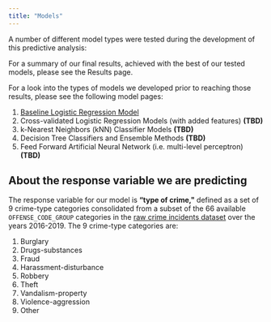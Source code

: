 ```yaml
---
title: "Models"
---
```


A number of different model types were tested during the development of this predictive analysis:

For a summary of our final results, achieved with the best of our tested models, please see the Results page.

For a look into the types of models we developed prior to reaching those results, please see the following model pages:

1. [Baseline Logistic Regression Model](model-baseline.md)
2. Cross-validated Logistic Regression Models (with added features) **(TBD)**
3. k-Nearest Neighbors (kNN) Classifier Models **(TBD)**
4. Decision Tree Classifiers and Ensemble Methods **(TBD)**
5. Feed Forward Artificial Neural Network (i.e. multi-level perceptron) **(TBD)**

## About the response variable we are predicting

The response variable for our model is ​**“type of crime,​"** defined as a set of 9 crime-type categories consolidated from a subset of the 66 available `OFFENSE_CODE_GROUP` categories in the [raw crime incidents dataset](data-crime.md) over the years 2016-2019. The 9 crime-type categories are:

1. Burglary
2. Drugs-substances
3. Fraud
4. Harassment-disturbance
5. Robbery
6. Theft
7. Vandalism-property
8. Violence-aggression
9. Other